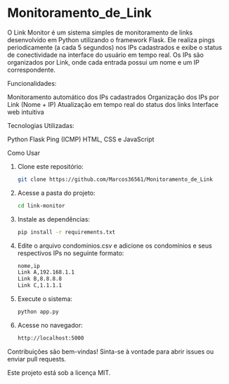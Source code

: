 # Monitoramento_de_Link
O Link Monitor é um sistema simples de monitoramento de links desenvolvido em Python utilizando o framework Flask. Ele realiza pings periodicamente (a cada 5 segundos) nos IPs cadastrados e exibe o status de conectividade na interface do usuário em tempo real. Os IPs são organizados por Link, onde cada entrada possui um nome e um IP correspondente.

Funcionalidades:

Monitoramento automático dos IPs cadastrados
Organização dos IPs por Link (Nome + IP)
Atualização em tempo real do status dos links
Interface web intuitiva

Tecnologias Utilizadas:

Python
Flask
Ping (ICMP)
HTML, CSS e JavaScript


Como Usar

1. Clone este repositório:

   ```sh
   git clone https://github.com/Marcos36561/Monitoramento_de_Link
   ```
   
3. Acesse a pasta do projeto:

   ```sh
   cd link-monitor
   ```

4. Instale as dependências:

   ```sh
   pip install -r requirements.txt
   ```

6. Edite o arquivo condominios.csv e adicione os condomínios e seus respectivos IPs no seguinte formato:

   ```sh
   nome,ip
   Link A,192.168.1.1
   Link B,8.8.8.8
   Link C,1.1.1.1
   ```

7. Execute o sistema:

   ```sh
   python app.py
   ```

8. Acesse no navegador:

   ```sh
   http://localhost:5000
   ```

Contribuições são bem-vindas! Sinta-se à vontade para abrir issues ou enviar pull requests.


Este projeto está sob a licença MIT.
